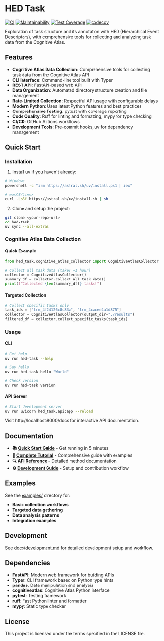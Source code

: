 # HED Task

[![CI](https://github.com/VisLab/hed-task/actions/workflows/ci.yml/badge.svg)](https://github.com/VisLab/hed-task/actions/workflows/ci.yml)
[![Maintainability](https://api.codeclimate.com/v1/badges/YOUR_REPO_ID/maintainability)](https://codeclimate.com/github/VisLab/hed-task/maintainability)
[![Test Coverage](https://api.codeclimate.com/v1/badges/YOUR_REPO_ID/test_coverage)](https://codeclimate.com/github/VisLab/hed-task/test_coverage)
[![codecov](https://codecov.io/gh/VisLab/hed-task/branch/main/graph/badge.svg)](https://codecov.io/gh/VisLab/hed-task)

Exploration of task structure and its annotation with HED (Hierarchical Event Descriptors), with comprehensive tools for collecting and analyzing task data from the Cognitive Atlas.

## Features

- **Cognitive Atlas Data Collection**: Comprehensive tools for collecting task data from the Cognitive Atlas API
- **CLI Interface**: Command-line tool built with Typer
- **REST API**: FastAPI-based web API
- **Data Organization**: Automated directory structure creation and file management
- **Rate-Limited Collection**: Respectful API usage with configurable delays
- **Modern Python**: Uses latest Python features and best practices
- **Comprehensive Testing**: pytest with coverage reporting
- **Code Quality**: Ruff for linting and formatting, mypy for type checking
- **CI/CD**: GitHub Actions workflows
- **Development Tools**: Pre-commit hooks, uv for dependency management

## Quick Start

### Installation

1. Install [uv](https://docs.astral.sh/uv/) if you haven't already:
```bash
# Windows
powershell -c "irm https://astral.sh/uv/install.ps1 | iex"

# macOS/Linux
curl -LsSf https://astral.sh/uv/install.sh | sh
```

2. Clone and setup the project:
```bash
git clone <your-repo-url>
cd hed-task
uv sync --all-extras
```

### Cognitive Atlas Data Collection

#### Quick Example
```python
from hed_task.cognitive_atlas_collector import CognitiveAtlasCollector

# Collect all task data (takes ~1 hour)
collector = CognitiveAtlasCollector()
summary_df = collector.collect_all_task_data()
print(f"Collected {len(summary_df)} tasks!")
```

#### Targeted Collection
```python
# Collect specific tasks only
task_ids = ["trm_4f24126c8c83a", "trm_4cacee4a1d875"]
collector = CognitiveAtlasCollector(output_dir="./results")
filtered_df = collector.collect_specific_tasks(task_ids)
```

### Usage

#### CLI
```bash
# Get help
uv run hed-task --help

# Say hello
uv run hed-task hello "World"

# Check version
uv run hed-task version
```

#### API Server
```bash
# Start development server
uv run uvicorn hed_task.api:app --reload
```

Visit http://localhost:8000/docs for interactive API documentation.

## Documentation

- **📚 [Quick Start Guide](docs/quickstart.md)** - Get running in 5 minutes
- **📖 [Complete Tutorial](docs/cognitive_atlas_tutorial.md)** - Comprehensive guide with examples
- **🔍 [API Reference](docs/api_reference.md)** - Detailed method documentation
- **⚙️ [Development Guide](docs/development.md)** - Setup and contribution workflow

## Examples

See the [examples/](examples/) directory for:
- **Basic collection workflows**
- **Targeted data gathering**
- **Data analysis patterns**
- **Integration examples**

## Development

See [docs/development.md](docs/development.md) for detailed development setup and workflow.

## Dependencies

- **FastAPI**: Modern web framework for building APIs
- **Typer**: CLI framework based on Python type hints
- **pandas**: Data manipulation and analysis
- **cognitiveatlas**: Cognitive Atlas Python interface
- **pytest**: Testing framework
- **ruff**: Fast Python linter and formatter
- **mypy**: Static type checker

## License

This project is licensed under the terms specified in the LICENSE file.
